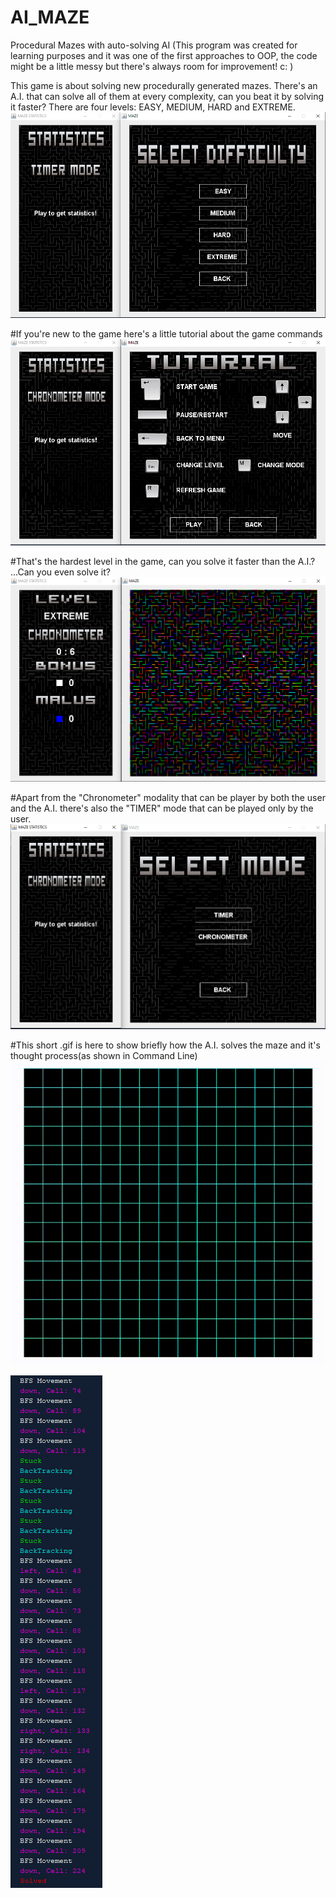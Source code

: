 # AI_MAZE
Procedural Mazes with auto-solving AI
(This program was created for learning purposes and it was one of the first approaches to OOP, the code might be a little messy but there's always room for improvement! c: )

This game is about solving new procedurally generated mazes. There's an A.I. that can solve all of them at every complexity, can you beat it by solving it faster? There are four levels: EASY, MEDIUM, HARD and EXTREME.
![A.I. Solving](MEDIA/diff.PNG)

#If you're new to the game here's a little tutorial about the game commands
![Tutorial](MEDIA/tutorial.PNG)

#That's the hardest level in the game, can you solve it faster than the A.I.? ...Can you even solve it?
![A.I. Solving](MEDIA/extreme.PNG)

#Apart from the "Chronometer" modality that can be player by both the user and the A.I. there's also the "TIMER" mode that can be played only by the user.
![A.I. Solving](MEDIA/torc.PNG)

#This short .gif is here to show briefly how the A.I. solves the maze and it's thought process(as shown in Command Line)
![A.I. Solving](MEDIA/gif.gif)

![A.I. Solving](MEDIA/thoughtprocess.PNG)
